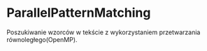 ParallelPatternMatching
=======================

Poszukiwanie wzorców w tekście z wykorzystaniem przetwarzania równoległego(OpenMP).